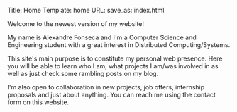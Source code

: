 Title: Home
Template: home
URL:
save_as: index.html

Welcome to the newest version of my website!

My name is Alexandre Fonseca and I'm a Computer Science and Engineering student with a great interest in Distributed Computing/Systems.

This site's main purpose is to constitute my personal web presence. Here you will be able to learn who I am, what projects I am/was involved in as well as just check some rambling posts on my blog.

I'm also open to collaboration in new projects, job offers, internship proposals and just about anything. You can reach me using the contact form on this website.

